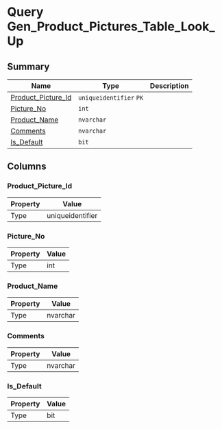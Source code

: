 # Query Gen_Product_Pictures_Table_Look_Up


## Summary

| Name | Type | Description |
| - | - | --- |
|[Product_Picture_Id](#product_picture_id)|`uniqueidentifier` `PK`||
|[Picture_No](#picture_no)|`int` ||
|[Product_Name](#product_name)|`nvarchar` ||
|[Comments](#comments)|`nvarchar` ||
|[Is_Default](#is_default)|`bit` ||

## Columns

### Product_Picture_Id

| Property | Value |
| - | - |
|Type|uniqueidentifier|

### Picture_No

| Property | Value |
| - | - |
|Type|int|

### Product_Name

| Property | Value |
| - | - |
|Type|nvarchar|

### Comments

| Property | Value |
| - | - |
|Type|nvarchar|

### Is_Default

| Property | Value |
| - | - |
|Type|bit|


